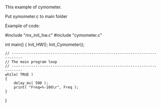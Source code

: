 This example of cymometer.

Put symometer.c to main folder

Example of code:

  #include "mx_init_hw.c"
  #include "cymometer.c"

  int main()
  {
  	Init_HW();
	Init_Cymometer();

	// ---------------------------------------------------------------------------
	// The main program loop
	// ---------------------------------------------------------------------------
	while( TRUE )
	{
 		delay_ms( 500 );
 		print( "Freq=%-10d\r", Freq );
	}
  }
